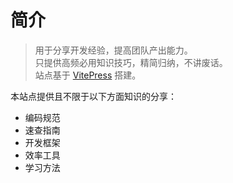 # 简介

> 用于分享开发经验，提高团队产出能力。  
> 只提供高频必用知识技巧，精简归纳，不讲废话。  
> 站点基于 [VitePress](https://vitepress.vuejs.org/) 搭建。

本站点提供且不限于以下方面知识的分享：

- 编码规范
- 速查指南
- 开发框架
- 效率工具
- 学习方法
